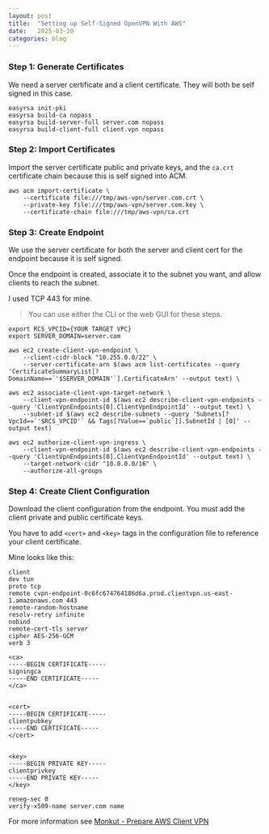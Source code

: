 ```yaml
---
layout: post
title:  "Setting up Self-Signed OpenVPN With AWS"
date:   2025-03-20
categories: blog
---
```


### Step 1: Generate Certificates
We need a server certificate and a client certificate. They will both be self signed in this case.

```
easyrsa init-pki
easyrsa build-ca nopass
easyrsa build-server-full server.com nopass
easyrsa build-client-full client.vpn nopass
```

### Step 2: Import Certificates
Import the server certificate public and private keys, and the `ca.crt` certificate chain because this is self signed into ACM.
```
aws acm import-certificate \
    --certificate file:///tmp/aws-vpn/server.com.crt \
    --private-key file:///tmp/aws-vpn/server.com.key \
    --certificate-chain file:///tmp/aws-vpn/ca.crt
```

### Step 3: Create Endpoint
We use the server certificate for both the server and client cert for the endpoint because it is self signed.

Once the endpoint is created, associate it to the subnet you want, and allow clients to reach the subnet.

I used TCP 443 for mine.

> You can use either the CLI or the web GUI for these steps.

```
export RCS_VPCID={YOUR TARGET VPC}
export SERVER_DOMAIN=server.com

aws ec2 create-client-vpn-endpoint \
    --client-cidr-block "10.255.0.0/22" \
    --server-certificate-arn $(aws acm list-certificates --query 'CertificateSummaryList[?DomainName==`'$SERVER_DOMAIN'`].CertificateArn' --output text) \

aws ec2 associate-client-vpn-target-network \
    --client-vpn-endpoint-id $(aws ec2 describe-client-vpn-endpoints --query 'ClientVpnEndpoints[0].ClientVpnEndpointId' --output text) \
    --subnet-id $(aws ec2 describe-subnets --query 'Subnets[?VpcId==`'$RCS_VPCID'` && Tags[?Value==`public`]].SubnetId | [0]' --output text)

aws ec2 authorize-client-vpn-ingress \
    --client-vpn-endpoint-id $(aws ec2 describe-client-vpn-endpoints --query 'ClientVpnEndpoints[0].ClientVpnEndpointId' --output text) \
    --target-network-cidr "10.0.0.0/16" \
    --authorize-all-groups
```

### Step 4: Create Client Configuration
Download the client configuration from the endpoint. You must add the client private and public certificate keys.

You have to add `<cert>` and `<key>` tags in the configuration file to reference your client certificate.

Mine looks like this:

```
client
dev tun
proto tcp
remote cvpn-endpoint-0c6fc674764186d6a.prod.clientvpn.us-east-1.amazonaws.com 443
remote-random-hostname
resolv-retry infinite
nobind
remote-cert-tls server
cipher AES-256-GCM
verb 3

<ca>
-----BEGIN CERTIFICATE-----
signingca
-----END CERTIFICATE-----
</ca>


<cert>
-----BEGIN CERTIFICATE-----
clientpubkey
-----END CERTIFICATE-----
</cert>


<key>
-----BEGIN PRIVATE KEY-----
clientprivkey
-----END PRIVATE KEY-----
</key>

reneg-sec 0
verify-x509-name server.com name
```

For more information see [Monkut - Prepare AWS Client VPN](https://gist.github.com/monkut/16d79d98752039c0e36dcb0dbcb0a9b8)
